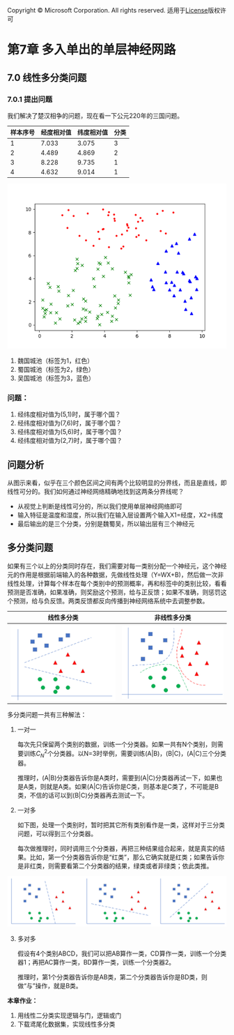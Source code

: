 Copyright © Microsoft Corporation. All rights reserved.
  适用于[License](https://github.com/Microsoft/ai-edu/blob/master/LICENSE.md)版权许可
  
# 第7章 多入单出的单层神经网路

## 7.0 线性多分类问题

### 7.0.1 提出问题

我们解决了楚汉相争的问题，现在看一下公元220年的三国问题。

|样本序号|经度相对值|纬度相对值|分类|
|---|---|---|---|
|1|7.033|3.075|3|
|2|4.489|4.869|2|
|3|8.228|9.735|1|
|4|4.632|9.014|1|



<img src="../Images/7/MultipleClassifierData.png">

1. 魏国城池（标签为1，红色）
2. 蜀国城池（标签为2，绿色）
3. 吴国城池（标签为3，蓝色）

### 问题：
1. 经纬度相对值为(5,1)时，属于哪个国？
2. 经纬度相对值为(7,6)时，属于哪个国？
3. 经纬度相对值为(5,6)时，属于哪个国？
4. 经纬度相对值为(2,7)时，属于哪个国？
 
## 问题分析

从图示来看，似乎在三个颜色区间之间有两个比较明显的分界线，而且是直线，即线性可分的。我们如何通过神经网络精确地找到这两条分界线呢？

- 从视觉上判断是线性可分的，所以我们使用单层神经网络即可
- 输入特征是温度和湿度，所以我们在输入层设置两个输入X1=经度，X2=纬度
- 最后输出的是三个分类，分别是魏蜀吴，所以输出层有三个神经元


## 多分类问题

如果有三个以上的分类同时存在，我们需要对每一类别分配一个神经元，这个神经元的作用是根据前端输入的各种数据，先做线性处理（Y=WX+B)，然后做一次非线性处理，计算每个样本在每个类别中的预测概率，再和标签中的类别比较，看看预测是否准确，如果准确，则奖励这个预测，给与正反馈；如果不准确，则惩罚这个预测，给与负反馈。两类反馈都反向传播到神经网络系统中去调整参数。

|线性多分类|非线性多分类|
|---|---|
|<img src="../Images/6/linear_multiple.png"/>|<img src="../Images/6/non_linear_multiple.png"/>|

多分类问题一共有三种解法：
1. 一对一
   
   每次先只保留两个类别的数据，训练一个分类器。如果一共有N个类别，则需要训练$C^2_N$个分类器。以N=3时举例，需要训练(A|B)，(B|C)，(A|C)三个分类器。

   推理时，(A|B)分类器告诉你是A类时，需要到(A|C)分类器再试一下，如果也是A类，则就是A类。如果(A|C)告诉你是C类，则基本是C类了，不可能是B类，不信的话可以到(B|C)分类器再去测试一下。

2. 一对多
   
   如下图，处理一个类别时，暂时把其它所有类别看作是一类，这样对于三分类问题，可以得到三个分类器。

   每次做推理时，同时调用三个分类器，再把三种结果组合起来，就是真实的结果。比如，第一个分类器告诉你是“红类”，那么它确实就是红类；如果告诉你是非红类，则需要看第二个分类器的结果，绿类或者非绿类；依此类推。
  <img src="../Images/6/one_vs_multiple.png"/>

3. 多对多

    假设有4个类别ABCD，我们可以把AB算作一类，CD算作一类，训练一个分类器1；再把AC算作一类，BD算作一类，训练一个分类器2。
    
    推理时，第1个分类器告诉你是AB类，第二个分类器告诉你是BD类，则做“与”操作，就是B类。

**本章作业：**

1. 用线性二分类实现逻辑与门，逻辑或门
2. 下载鸢尾化数据集，实现线性多分类
